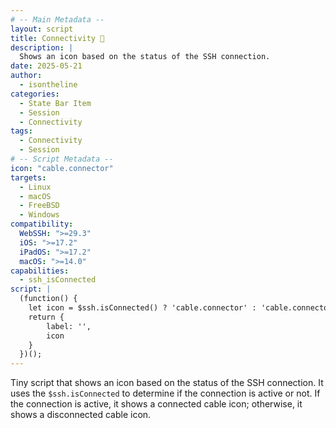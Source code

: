 ```yaml
---
# -- Main Metadata --
layout: script
title: Connectivity 👑
description: |
  Shows an icon based on the status of the SSH connection.
date: 2025-05-21
author: 
  - isontheline
categories:
  - State Bar Item
  - Session
  - Connectivity
tags:
  - Connectivity
  - Session
# -- Script Metadata --
icon: "cable.connector"
targets:
  - Linux
  - macOS
  - FreeBSD
  - Windows
compatibility:
  WebSSH: ">=29.3"
  iOS: ">=17.2"
  iPadOS: ">=17.2"
  macOS: ">=14.0"
capabilities:
  - ssh_isConnected
script: |
  (function() {
    let icon = $ssh.isConnected() ? 'cable.connector' : 'cable.connector.slash'
    return {
        label: '',
        icon
    } 
  })();
---
```


Tiny script that shows an icon based on the status of the SSH connection. It uses the `$ssh.isConnected` to determine if the connection is active or not. If the connection is active, it shows a connected cable icon; otherwise, it shows a disconnected cable icon.
